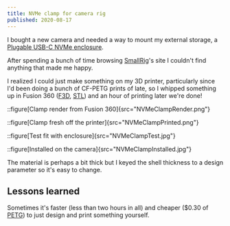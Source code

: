 ```yaml
---
title: NVMe clamp for camera rig
published: 2020-08-17
---
```


I bought a new camera and needed a way to mount my external storage, a [Plugable USB-C NVMe enclosure](https://plugable.com/products/usbc-nvme).

After spending a bunch of time browsing [SmallRig](https://smallrig.com)'s site I couldn't find anything that made me happy.

I realized I could just make something on my 3D printer, particularly since I'd been doing a bunch of CF-PETG prints of late,
so I whipped something up in Fusion 360 ([F3D](https://github.com/rgiese/www-grumpycorp-com/tree/master/src/content/posts/film%20making/nvme-clamp/NVMeClamp.f3d),
[STL](https://github.com/rgiese/www-grumpycorp-com/tree/master/src/content/posts/film%20making/nvme-clamp/NVMeClamp.stl)) and an hour of printing later we're done!

<div class="cf">
  <div class="fl-ns fn w-10-m w-50-ns pa1">

::figure[Clamp render from Fusion 360]{src="NVMeClampRender.png"}

  </div>
  <div class="fl-ns fn w-10-m w-50-ns pa1">

::figure[Clamp fresh off the printer]{src="NVMeClampPrinted.png"}

  </div>
</div>

::figure[Test fit with enclosure]{src="NVMeClampTest.jpg"}

::figure[Installed on the camera]{src="NVMeClampInstalled.jpg"}

The material is perhaps a bit thick but I keyed the shell thickness to a design parameter so it's easy to change.

## Lessons learned

Sometimes it's faster (less than two hours in all)
and cheaper (\$0.30 of [PETG](https://atomicfilament.com/collections/petg-3d-printer-filament-us-made-with-free-shipping/products/carbon-fiber-black-petg-pro))
to just design and print something yourself.
